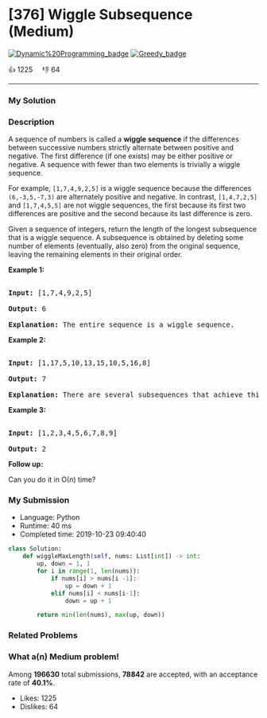 # [376] Wiggle Subsequence (Medium)

[![Dynamic%20Programming_badge](https://img.shields.io/badge/topic-Dynamic%20Programming-green.svg)](https://leetcode.com/problems/wiggle-subsequence/)  [![Greedy_badge](https://img.shields.io/badge/topic-Greedy-green.svg)](https://leetcode.com/problems/wiggle-subsequence/) 

:+1: 1225 &nbsp; &nbsp; :thumbsdown: 64

---

### My Solution


### Description
<p>A sequence of numbers is called a <strong>wiggle sequence</strong> if the differences between successive numbers strictly alternate between positive and negative. The first difference (if one exists) may be either positive or negative. A sequence with fewer than two elements is trivially a wiggle sequence.</p>

<p>For example, <code>[1,7,4,9,2,5]</code> is a wiggle sequence because the differences <code>(6,-3,5,-7,3)</code> are alternately positive and negative. In contrast, <code>[1,4,7,2,5]</code> and <code>[1,7,4,5,5]</code> are not wiggle sequences, the first because its first two differences are positive and the second because its last difference is zero.</p>

<p>Given a sequence of integers, return the length of the longest subsequence that is a wiggle sequence. A subsequence is obtained by deleting some number of elements (eventually, also zero) from the original sequence, leaving the remaining elements in their original order.</p>

<p><strong>Example 1:</strong></p>

<pre>
<strong>Input: </strong><span id="example-input-1-1">[1,7,4,9,2,5]</span>
<strong>Output: </strong><span id="example-output-1">6
<strong>Explanation:</strong> </span>The entire sequence is a wiggle sequence.</pre>

<div>
<p><strong>Example 2:</strong></p>

<pre>
<strong>Input: </strong><span id="example-input-2-1">[1,17,5,10,13,15,10,5,16,8]</span>
<strong>Output: </strong><span id="example-output-2">7
</span><span id="example-output-1"><strong>Explanation: </strong></span>There are several subsequences that achieve this length. One is [1,17,10,13,10,16,8].</pre>

<div>
<p><strong>Example 3:</strong></p>

<pre>
<strong>Input: </strong><span id="example-input-3-1">[1,2,3,4,5,6,7,8,9]</span>
<strong>Output: </strong><span id="example-output-3">2</span></pre>

<p><b>Follow up:</b><br />
Can you do it in O(<i>n</i>) time?</p>
</div>
</div>



### My Submission

- Language: Python
- Runtime: 40 ms
- Completed time: 2019-10-23 09:40:40

```Python
class Solution:
    def wiggleMaxLength(self, nums: List[int]) -> int:
        up, down = 1, 1
        for i in range(1, len(nums)):
            if nums[i] > nums[i -1]:
                up = down + 1
            elif nums[i] < nums[i-1]:
                down = up + 1

        return min(len(nums), max(up, down))        
```


### Related Problems




### What a(n) Medium problem!
Among **196630** total submissions, **78842** are accepted, with an acceptance rate of **40.1%**. <br>

- Likes: 1225
- Dislikes: 64

